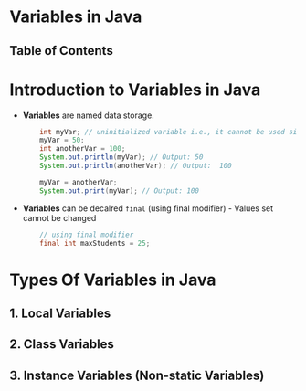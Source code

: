 # Variables in Java

## Table of Contents

# Introduction to Variables in Java

- **Variables** are named data storage.

  ```java
      int myVar; // uninitialized variable i.e., it cannot be used since this has not been assigned
      myVar = 50;
      int anotherVar = 100;
      System.out.println(myVar); // Output: 50
      System.out.println(anotherVar); // Output:  100

      myVar = anotherVar;
      System.out.print(myVar); // Output: 100
  ```

- **Variables** can be decalred `final` (using final modifier) - Values set cannot be changed

  ```java
      // using final modifier
      final int maxStudents = 25;
  ```

# Types Of Variables in Java

## 1. Local Variables

## 2. Class Variables

## 3. Instance Variables (Non-static Variables)
